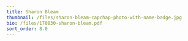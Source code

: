 ```yaml
---
title: Sharon Bleam
thumbnail: /files/sharon-bleam-capchap-photo-with-name-badge.jpg
bio: /files/170830-sharon-bleam.pdf
sort_order: 8.0
---
```


